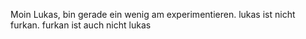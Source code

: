 Moin Lukas, bin gerade ein wenig am experimentieren. 
lukas ist nicht furkan.
furkan ist auch nicht lukas
